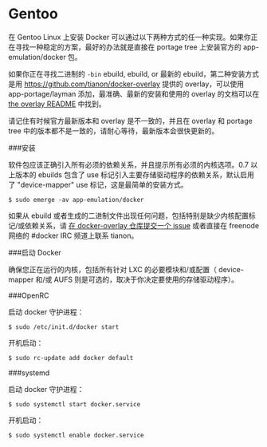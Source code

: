 Gentoo
===

在 Gentoo Linux 上安装 Docker 可以通过以下两种方式的任一种实现。如果你正在寻找一种稳定的方案，最好的办法就是直接在 portage tree 上安装官方的 app-emulation/docker 包。

如果你正在寻找二进制的 `-bin` ebuild,  ebuild, or 最新的 ebuild，第二种安装方式是用 https://github.com/tianon/docker-overlay 提供的 overlay，可以使用 app-portage/layman 添加，最准确、最新的安装和使用的 overlay 的文档可以在 [the overlay README](https://github.com/tianon/docker-overlay/blob/master/README.md#using-this-overlay) 中找到。

请记住有时候官方最新版本和 overlay 是不一致的，并且在 overlay 和 portage tree 中的版本都不是一致的，请耐心等待，最新版本会很快更新的。

###安装

软件包应该正确引入所有必须的依赖关系，并且提示所有必须的内核选项。0.7 以上版本的 ebuilds 包含了 use 标记引入主要存储驱动程序的依赖关系，默认启用了 "device-mapper" use 标记，这是最简单的安装方式。

	$ sudo emerge -av app-emulation/docker 

如果从 ebuild 或者生成的二进制文件出现任何问题，包括特别是缺少内核配置标记/或依赖关系，请 [在 docker-overlay 仓库提交一个 issue](https://github.com/tianon/docker-overlay/issues) 或者直接在 freenode 网络的 #docker IRC 频道上联系 tianon。

###启动 Docker

确保您正在运行的内核，包括所有针对 LXC 的必要模块和/或配置（ device-mapper 和/或 AUFS 则是可选的，取决于你决定要使用的存储驱动程序）。

###OpenRC

启动 docker 守护进程：

	$ sudo /etc/init.d/docker start

开机启动：

	$ sudo rc-update add docker default

###systemd

启动 docker 守护进程：

	$ sudo systemctl start docker.service

开机启动：

	$ sudo systemctl enable docker.service
